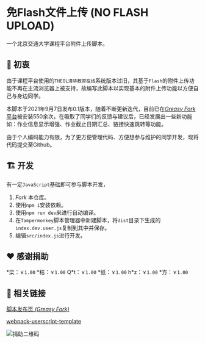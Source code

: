 # 免Flash文件上传 (NO FLASH UPLOAD)

一个北京交通大学课程平台附件上传脚本。

## :rocket: 初衷

由于课程平台使用的`THEOL清华教育在线`系统版本过旧，其基于`Flash`的附件上传功能不再在主流浏览器上被支持，故编写此脚本以实现基本的附件上传功能以方便自己与身边同学。

本脚本于2021年9月7日发布0.1版本，随着不断更新迭代，目前已在[*Greasy Fork*平台](https://greasyfork.org/zh-CN/scripts/432056)被安装550余次，在吸取了同学们的反馈与建议后，已经发展出一些新功能如：作业信息显示增强、作业截止日期汇总、链接快速跳转等功能。

由于个人编码能力有限，为了更方便管理代码、方便想参与维护的同学开发，现将代码提交至Github。

## :building_construction: 开发

有一定`JavaScript`基础即可参与脚本开发，

  1.  *Fork* 本仓库。
  2.  使用`npm i`安装依赖。
  3.  使用`npm run dev`来进行自动编译。
  4.  在`Tampermonkey`脚本管理器中新建脚本，将`dist`目录下生成的`index.dev.user.js`复制到其中并保存。
  5. 编辑`src/index.js`进行开发。


## :heart: 感谢捐助

\*柒：`￥1.00`
\*秸：`￥1.00`
Q\*t：`￥1.00`
\*纸：`￥1.00`
h\*z：`￥1.00`
\*方：`￥1.00`
## :paperclip: 相关链接

[脚本发布页 *(Greasy Fork)*](https://greasyfork.org/zh-CN/scripts/432056)

[webpack-userscript-template](https://github.com/Trim21/webpack-userscript-template)

![捐助二维码](https://gitee.com/ziuc/utool-filebed/raw/master/Buy%20me%20a%20coffee.png)